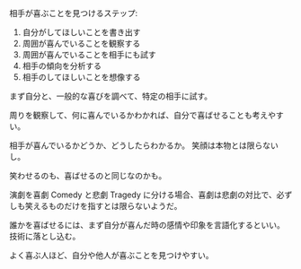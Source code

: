 相手が喜ぶことを見つけるステップ:

1. 自分がしてほしいことを書き出す
2. 周囲が喜んでいることを観察する
3. 周囲が喜んでいることを相手にも試す
4. 相手の傾向を分析する
5. 相手のしてほしいことを想像する

まず自分と、一般的な喜びを調べて、特定の相手に試す。

周りを観察して、何に喜んでいるかわかれば、自分で喜ばせることも考えやすい。

相手が喜んでいるかどうか、どうしたらわかるか。
笑顔は本物とは限らないし。

笑わせるのも、喜ばせるのと同じなのかも。

演劇を喜劇 Comedy と悲劇 Tragedy に分ける場合、喜劇は悲劇の対比で、必ずしも笑えるものだけを指すとは限らないようだ。

誰かを喜ばせるには、まず自分が喜んだ時の感情や印象を言語化するといい。
技術に落とし込む。

よく喜ぶ人ほど、自分や他人が喜ぶことを見つけやすい。
